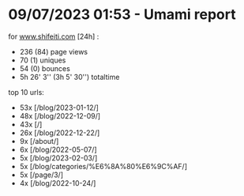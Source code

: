 # 09/07/2023 01:53 - Umami report
for www.shifeiti.com [24h] :

 - 236 (84) page views
 - 70 (1) uniques
 - 54 (0) bounces
 - 5h 26' 3'' (3h 5' 30'') totaltime


top 10 urls:
 - 53x [/blog/2023-01-12/]
 - 48x [/blog/2022-12-09/]
 - 43x [/]
 - 26x [/blog/2022-12-22/]
 - 9x [/about/]
 - 6x [/blog/2022-05-07/]
 - 5x [/blog/2023-02-03/]
 - 5x [/blog/categories/%E6%8A%80%E6%9C%AF/]
 - 5x [/page/3/]
 - 4x [/blog/2022-10-24/]


